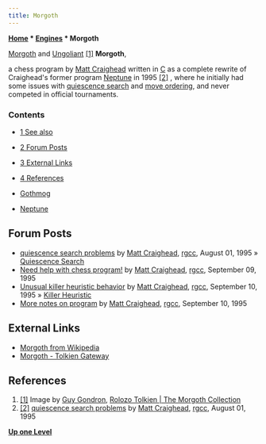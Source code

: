 ```yaml
---
title: Morgoth
---
```

**[Home](Home "Home") \* [Engines](Engines "Engines") \* Morgoth**



 [](http://fan.theonering.net/%7Erolozo/cgi-bin/rolozo.cgi/collection/morgoth) [Morgoth](https://en.wikipedia.org/wiki/Morgoth) and [Ungoliant](https://en.wikipedia.org/wiki/Ungoliant) <a id="cite-note-1" href="#cite-ref-1">[1]</a> 
**Morgoth**,  

a chess program by [Matt Craighead](Matt_Craighead "Matt Craighead") written in [C](C "C") as a complete rewrite of Craighead's former program [Neptune](Neptune "Neptune") in 1995 <a id="cite-note-2" href="#cite-ref-2">[2]</a> , where he initially had some issues with [quiescence search](Quiescence_Search "Quiescence Search") and [move ordering](Move_Ordering "Move Ordering"), and never competed in official tournaments. 



### Contents


* [1 See also](#see-also)
* [2 Forum Posts](#forum-posts)
* [3 External Links](#external-links)
* [4 References](#references)






* [Gothmog](Gothmog "Gothmog")
* [Neptune](Neptune "Neptune")


## Forum Posts


* [quiescence search problems](https://groups.google.com/d/msg/rec.games.chess.computer/oCesDi-1iS4/D931c3n_wpwJ) by [Matt Craighead](Matt_Craighead "Matt Craighead"), [rgcc](Computer_Chess_Forums "Computer Chess Forums"), August 01, 1995 » [Quiescence Search](Quiescence_Search "Quiescence Search")
* [Need help with chess program!](https://groups.google.com/d/msg/rec.games.chess.computer/QuJLUQGWEQw/o_DWHm5ZxNYJ) by [Matt Craighead](Matt_Craighead "Matt Craighead"), [rgcc](Computer_Chess_Forums "Computer Chess Forums"), September 09, 1995
* [Unusual killer heuristic behavior](https://groups.google.com/d/msg/rec.games.chess.computer/jlFU_HW-qSY/z7R0NOjZYOIJ) by [Matt Craighead](Matt_Craighead "Matt Craighead"), [rgcc](Computer_Chess_Forums "Computer Chess Forums"), September 10, 1995 » [Killer Heuristic](Killer_Heuristic "Killer Heuristic")
* [More notes on program](https://groups.google.com/d/msg/rec.games.chess.computer/jRvtYqQYI-A/gAi0rviOM-4J) by [Matt Craighead](Matt_Craighead "Matt Craighead"), [rgcc](Computer_Chess_Forums "Computer Chess Forums"), September 10, 1995


## External Links


* [Morgoth from Wikipedia](https://en.wikipedia.org/wiki/Morgoth)
* [Morgoth - Tolkien Gateway](http://tolkiengateway.net/wiki/Morgoth)


## References


1. <a id="cite-ref-1" href="#cite-note-1">[1]</a> Image by [Guy Gondron](http://www.protoguy.org/), [Rolozo Tolkien | The Morgoth Collection](http://fan.theonering.net/~rolozo/cgi-bin/rolozo.cgi/collection/morgoth)
2. <a id="cite-ref-2" href="#cite-note-2">[2]</a> [quiescence search problems](https://groups.google.com/d/msg/rec.games.chess.computer/oCesDi-1iS4/D931c3n_wpwJ) by [Matt Craighead](Matt_Craighead "Matt Craighead"), [rgcc](Computer_Chess_Forums "Computer Chess Forums"), August 01, 1995

**[Up one Level](Engines "Engines")**







 
